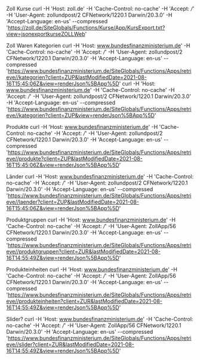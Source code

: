 
Zoll Kurse
curl -H 'Host: zoll.de' -H 'Cache-Control: no-cache' -H 'Accept: */*' -H 'User-Agent: zollundpost/2 CFNetwork/1220.1 Darwin/20.3.0' -H 'Accept-Language: en-us' --compressed 'https://zoll.de/SiteGlobals/Functions/Kurse/App/KursExport.txt?view=jsonexportkurseZOLLWeb'

Zoll Waren
Kategorien
curl -H 'Host: www.bundesfinanzministerium.de' -H 'Cache-Control: no-cache' -H 'Accept: */*' -H 'User-Agent: zollundpost/2 CFNetwork/1220.1 Darwin/20.3.0' -H 'Accept-Language: en-us' --compressed 'https://www.bundesfinanzministerium.de/SiteGlobals/Functions/Apps/retrieve//kategorien?client=ZUP&lastModifiedDate=2021-08-16T15:45:06Z&view=renderJson%5BApp%5D'
curl -H 'Host: www.bundesfinanzministerium.de' -H 'Cache-Control: no-cache' -H 'Accept: */*' -H 'User-Agent: zollundpost/2 CFNetwork/1220.1 Darwin/20.3.0' -H 'Accept-Language: en-us' --compressed 'https://www.bundesfinanzministerium.de/SiteGlobals/Functions/Apps/retrieve//kategorien?client=ZUP&view=renderJson%5BApp%5D'

Produkte
curl -H 'Host: www.bundesfinanzministerium.de' -H 'Cache-Control: no-cache' -H 'Accept: */*' -H 'User-Agent: zollundpost/2 CFNetwork/1220.1 Darwin/20.3.0' -H 'Accept-Language: en-us' --compressed 'https://www.bundesfinanzministerium.de/SiteGlobals/Functions/Apps/retrieve//produkte?client=ZUP&lastModifiedDate=2021-08-16T15:45:06Z&view=renderJson%5BApp%5D'

Länder
curl -H 'Host: www.bundesfinanzministerium.de' -H 'Cache-Control: no-cache' -H 'Accept: */*' -H 'User-Agent: zollundpost/2 CFNetwork/1220.1 Darwin/20.3.0' -H 'Accept-Language: en-us' --compressed 'https://www.bundesfinanzministerium.de/SiteGlobals/Functions/Apps/retrieve//laender?client=ZUP&lastModifiedDate=2021-08-16T15:45:06Z&view=renderJson%5BApp%5D'

Produktgruppen
curl -H 'Host: www.bundesfinanzministerium.de' -H 'Cache-Control: no-cache' -H 'Accept: */*' -H 'User-Agent: ZollApp/56 CFNetwork/1220.1 Darwin/20.3.0' -H 'Accept-Language: en-us' --compressed 'https://www.bundesfinanzministerium.de/SiteGlobals/Functions/Apps/retrieve//produktgruppen?client=ZUR&lastModifiedDate=2021-08-16T14:55:49Z&view=renderJson%5BApp%5D'

Produkteinheiten
curl -H 'Host: www.bundesfinanzministerium.de' -H 'Cache-Control: no-cache' -H 'Accept: */*' -H 'User-Agent: ZollApp/56 CFNetwork/1220.1 Darwin/20.3.0' -H 'Accept-Language: en-us' --compressed 'https://www.bundesfinanzministerium.de/SiteGlobals/Functions/Apps/retrieve//produkteinheiten?client=ZUR&lastModifiedDate=2021-08-16T14:55:49Z&view=renderJson%5BApp%5D'

Slider?
curl -H 'Host: www.bundesfinanzministerium.de' -H 'Cache-Control: no-cache' -H 'Accept: */*' -H 'User-Agent: ZollApp/56 CFNetwork/1220.1 Darwin/20.3.0' -H 'Accept-Language: en-us' --compressed 'https://www.bundesfinanzministerium.de/SiteGlobals/Functions/Apps/retrieve//slider?client=ZUR&lastModifiedDate=2021-08-16T14:55:49Z&view=renderJson%5BApp%5D'
